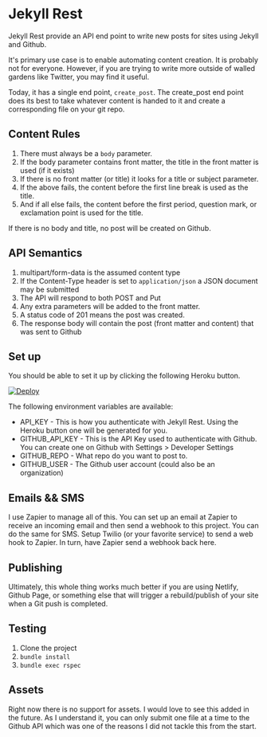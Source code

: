 # Jekyll Rest

Jekyll Rest provide an API end point to write new posts for sites using Jekyll and Github.

It's primary use case is to enable automating content creation. It is probably not for everyone. However, if you are trying to write more outside of walled gardens like Twitter, you may find it useful.

Today, it has a single end point, `create_post`. The create\_post end point does its best to take whatever content is handed to it and create a corresponding file on your git repo.

## Content Rules

1. There must always be a `body` parameter.
1. If the body parameter contains front matter, the title in the front matter is used (if it exists)
1. If there is no front matter (or title) it looks for a title or subject parameter.
1. If the above fails, the content before the first line break is used as the title.
1. And if all else fails, the content before the first period, question mark, or exclamation point is used for the title.

If there is no body and title, no post will be created on Github.

## API Semantics

1. multipart/form-data is the assumed content type
1. If the Content-Type header is set to `application/json` a JSON document may be submitted
1. The API will respond to both POST and Put
1. Any extra parameters will be added to the front matter.
1. A status code of 201 means the post was created.
1. The response body will contain the post (front matter and content) that was sent to Github

## Set up

You should be able to set it up by clicking the following Heroku button.

[![Deploy](https://www.herokucdn.com/deploy/button.png)](https://heroku.com/deploy)

The following environment variables are available:

* API\_KEY - This is how you authenticate with Jekyll Rest. Using the Heroku button one will be generated for you.
* GITHUB\_API\_KEY - This is the API Key used to authenticate with Github. You can create one on Github with Settings > Developer Settings
* GITHUB\_REPO - What repo do you want to post to.
* GITHUB\_USER - The Github user account (could also be an organization)

## Emails && SMS

I use Zapier to manage all of this. You can set up an email at Zapier to receive an incoming email and then send a webhook to this project. You can do the same for SMS. Setup Twilio (or your favorite service) to send a web hook to Zapier. In turn, have Zapier send a webhook back here.

## Publishing

Ultimately, this whole thing works much better if you are using Netlify, Github Page, or something else that will trigger a rebuild/publish of your site when a Git push is completed.

## Testing

1. Clone the project
1. `bundle install`
1. `bundle exec rspec`

## Assets

Right now there is no support for assets. I would love to see this added in the future. As I understand it, you can only submit one file at a time to the Github API which was one of the reasons I did not tackle this from the start.
